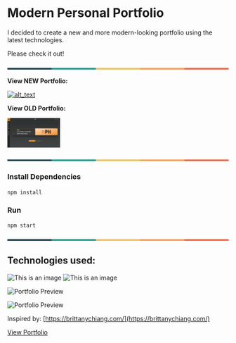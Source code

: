 # Modern Personal Portfolio

I decided to create a new and more modern-looking portfolio using the latest technologies. 

Please check it out!

![This is an image](https://raw.githubusercontent.com/philipHinch/underline/main/underline.png)

**View NEW Portfolio:**

[<img alt="alt_text" width="120px" src="https://raw.githubusercontent.com/philipHinch/modern-portfolio/main/src/assets/previews/modern_portfolio_medium.png" />](https://philiphinchsliff.vercel.app/)

**View OLD Portfolio:**

[<img alt="alt_text" width="120px" src="https://raw.githubusercontent.com/philipHinch/my-portfolio/main/images/assets/preview1orange.png" />](https://philhinchportfolio.netlify.app/)

![This is an image](https://raw.githubusercontent.com/philipHinch/underline/main/underline.png)

### Install Dependencies

```
npm install
```

### Run

```
npm start
```

![This is an image](https://raw.githubusercontent.com/philipHinch/underline/main/underline.png)

## Technologies used:

![This is an image](https://img.shields.io/badge/React-20232A?style=for-the-badge&logo=react&logoColor=61DAFB)
![This is an image](https://img.shields.io/badge/CSS3-1572B6?style=for-the-badge&logo=css3&logoColor=white)


![Portfolio Preview](https://raw.githubusercontent.com/philipHinch/modern-portfolio/main/src/assets/previews/modern_portfolio_wide.png)

![Portfolio Preview](https://github.com/philipHinch/modern-portfolio/blob/main/src/assets/previews/modern_portfolio_mobile2.png)

Inspired by: [https://brittanychiang.com/](https://brittanychiang.com/)

[View Portfolio](https://philiphinchsliff.vercel.app/)




